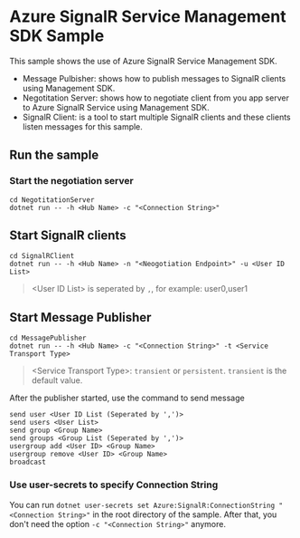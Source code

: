 Azure SignalR Service Management SDK Sample 
=================================

This sample shows the use of Azure SignalR Service Management SDK.

* Message Pulbisher: shows how to publish messages to SignalR clients using Management SDK.
* Negotitation Server: shows how to negotiate client from you app server to Azure SignalR Service using Management SDK.
* SignalR Client: is a tool to start multiple SignalR clients and these clients listen messages for this sample.

## Run the sample

### Start the negotiation server

```
cd NegotitationServer
dotnet run -- -h <Hub Name> -c "<Connection String>"
```

## Start SignalR clients

```
cd SignalRClient
dotnet run -- -h <Hub Name> -n "<Neogotiation Endpoint>" -u <User ID List>
```

> \<User ID List\> is seperated by `,`, for example: user0,user1 

## Start Message Publisher

```
cd MessagePublisher
dotnet run -- -h <Hub Name> -c "<Connection String>" -t <Service Transport Type>

```

> \<Service Transport Type\>: `transient` or `persistent`. `transient` is the default value.

After the publisher started, use the command to send message

```
send user <User ID List (Seperated by ',')>
send users <User List>
send group <Group Name>
send groups <Group List (Seperated by ',')>
usergroup add <User ID> <Group Name>
usergroup remove <User ID> <Group Name>
broadcast
```

### Use user-secrets to specify Connection String

You can run `dotnet user-secrets set Azure:SignalR:ConnectionString "<Connection String>"` in the root directory of the sample. After that, you don't need the option `-c "<Connection String>"` anymore.